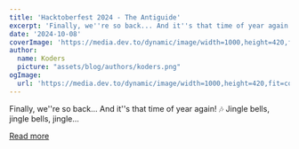```yaml
---
title: 'Hacktoberfest 2024 - The Antiguide'
excerpt: 'Finally, we''re so back... And it''s that time of year again!   🎶 Jingle bells, jingle bells, jingle...'
date: '2024-10-08'
coverImage: 'https://media.dev.to/dynamic/image/width=1000,height=420,fit=cover,gravity=auto,format=auto/https%3A%2F%2Fdev-to-uploads.s3.amazonaws.com%2Fuploads%2Farticles%2Fyrni5dberhgm3lqx8vfj.png'
author:
  name: Koders
  picture: "assets/blog/authors/koders.png"
ogImage:
  url: 'https://media.dev.to/dynamic/image/width=1000,height=420,fit=cover,gravity=auto,format=auto/https%3A%2F%2Fdev-to-uploads.s3.amazonaws.com%2Fuploads%2Farticles%2Fyrni5dberhgm3lqx8vfj.png'
---
```


Finally, we''re so back... And it''s that time of year again!   🎶 Jingle bells, jingle bells, jingle...

[Read more](https://dev.to/srbhr/hacktoberfest-2024-the-antiguide-4ce5)
